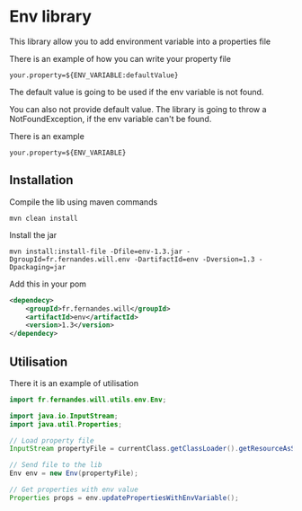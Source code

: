 # Env library

This library allow you to add environment variable into a properties file

There is an example of how you can write your property file

```properties
your.property=${ENV_VARIABLE:defaultValue}
```
The default value is going to be used if the env variable is not found.

You can also not provide default value. The library is going to throw a NotFoundException, 
if the env variable can't be found.

There is an example
```properties
your.property=${ENV_VARIABLE}
```



## Installation

Compile the lib using maven commands
```shell
mvn clean install
```

Install the jar 
```shell
mvn install:install-file -Dfile=env-1.3.jar -DgroupId=fr.fernandes.will.env -DartifactId=env -Dversion=1.3 -Dpackaging=jar
```

Add this in your pom

```xml
<dependecy>
    <groupId>fr.fernandes.will</groupId>
    <artifactId>env</artifactId>
    <version>1.3</version>
</dependecy>
```

## Utilisation
There it is an example of utilisation

```java
import fr.fernandes.will.utils.env.Env;

import java.io.InputStream;
import java.util.Properties;

// Load property file
InputStream propertyFile = currentClass.getClassLoader().getResourceAsStream("path/to/application.properties");

// Send file to the lib
Env env = new Env(propertyFile);

// Get properties with env value
Properties props = env.updatePropertiesWithEnvVariable();
```
